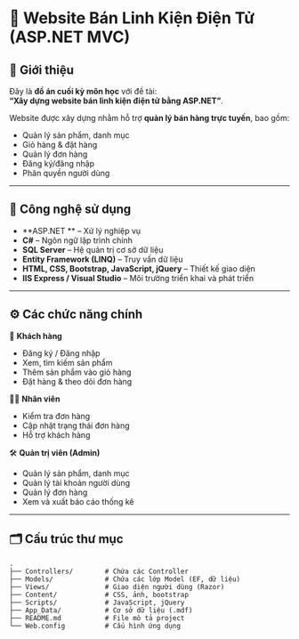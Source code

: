 # 🛒 Website Bán Linh Kiện Điện Tử (ASP.NET MVC)

## 📖 Giới thiệu
Đây là **đồ án cuối kỳ môn học** với đề tài:  
**“Xây dựng website bán linh kiện điện tử bằng ASP.NET”**.  

Website được xây dựng nhằm hỗ trợ **quản lý bán hàng trực tuyến**, bao gồm:  
- Quản lý sản phẩm, danh mục  
- Giỏ hàng & đặt hàng  
- Quản lý đơn hàng  
- Đăng ký/đăng nhập  
- Phân quyền người dùng  

---

## 🚀 Công nghệ sử dụng
- **ASP.NET ** – Xử lý nghiệp vụ 
- **C#** – Ngôn ngữ lập trình chính  
- **SQL Server** – Hệ quản trị cơ sở dữ liệu  
- **Entity Framework (LINQ)** – Truy vấn dữ liệu  
- **HTML, CSS, Bootstrap, JavaScript, jQuery** – Thiết kế giao diện  
- **IIS Express / Visual Studio** – Môi trường triển khai và phát triển  

---

## ⚙️ Các chức năng chính
👤 **Khách hàng**  
- Đăng ký / Đăng nhập  
- Xem, tìm kiếm sản phẩm  
- Thêm sản phẩm vào giỏ hàng  
- Đặt hàng & theo dõi đơn hàng  

🧑‍💼 **Nhân viên**  
- Kiểm tra đơn hàng  
- Cập nhật trạng thái đơn hàng  
- Hỗ trợ khách hàng  

🛠️ **Quản trị viên (Admin)**  
- Quản lý sản phẩm, danh mục  
- Quản lý tài khoản người dùng  
- Quản lý đơn hàng  
- Xem và xuất báo cáo thống kê  

---

## 🗂️ Cấu trúc thư mục
```plaintext
.
├── Controllers/        # Chứa các Controller
├── Models/             # Chứa các lớp Model (EF, dữ liệu)
├── Views/              # Giao diện người dùng (Razor)
├── Content/            # CSS, ảnh, bootstrap
├── Scripts/            # JavaScript, jQuery
├── App_Data/           # Cơ sở dữ liệu (.mdf)
├── README.md           # File mô tả project
└── Web.config          # Cấu hình ứng dụng
